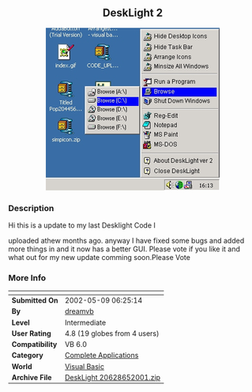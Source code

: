 ﻿<div align="center">

## DeskLight 2

<img src="PIC200165124543862.jpg">
</div>

### Description

Hi this is a update to my last Desklight Code I

uploaded athew months ago. anyway I have fixed some bugs and added more things in and it now has a better GUI. Please vote if you like it and what out for my new update comming soon.Please Vote
 
### More Info
 


<span>             |<span>
---                |---
**Submitted On**   |2002-05-09 06:25:14
**By**             |[dreamvb](https://github.com/Planet-Source-Code/PSCIndex/blob/master/ByAuthor/dreamvb.md)
**Level**          |Intermediate
**User Rating**    |4.8 (19 globes from 4 users)
**Compatibility**  |VB 6\.0
**Category**       |[Complete Applications](https://github.com/Planet-Source-Code/PSCIndex/blob/master/ByCategory/complete-applications__1-27.md)
**World**          |[Visual Basic](https://github.com/Planet-Source-Code/PSCIndex/blob/master/ByWorld/visual-basic.md)
**Archive File**   |[DeskLight 20628652001\.zip](https://github.com/Planet-Source-Code/dreamvb-desklight-2__1-23796/archive/master.zip)








